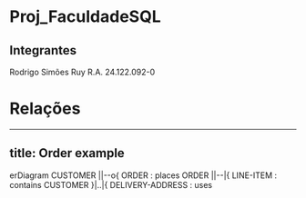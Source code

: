 # Proj_FaculdadeSQL
## Integrantes
Rodrigo Simões Ruy R.A. 24.122.092-0


# Relações
---
title: Order example
---
erDiagram
    CUSTOMER ||--o{ ORDER : places
    ORDER ||--|{ LINE-ITEM : contains
    CUSTOMER }|..|{ DELIVERY-ADDRESS : uses
